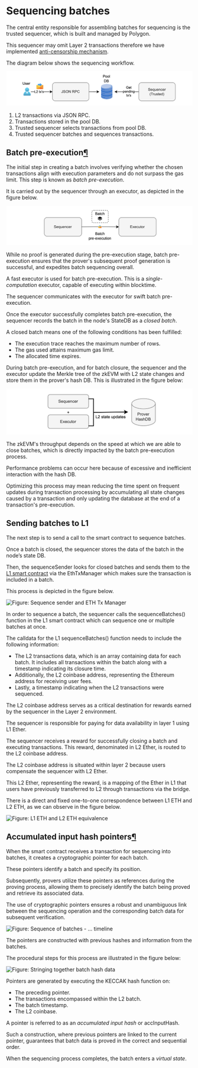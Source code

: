 Sequencing batches
==================

The central entity responsible for assembling batches for sequencing is the trusted sequencer, which is built and managed by Polygon.

This sequencer may omit Layer 2 transactions therefore we have implemented [anti-censorship mechanism](https://docs.polygon.technology/zkEVM/architecture/protocol/malfunction-resistance/sequencer-resistance/).

The diagram below shows the sequencing workflow.

![alt text](image-2.png)

1.  L2 transactions via JSON RPC.
2.  Transactions stored in the pool DB.
3.  Trusted sequencer selects transactions from pool DB.
4.  Trusted sequencer batches and sequences transactions.


Batch pre-execution[¶](https://docs.polygon.technology/zkEVM/architecture/protocol/sequencing-batches/#batch-pre-execution "Link to this section")
--------------------------------------------------------------------------------------------------------------------------------------------------

The initial step in creating a batch involves verifying whether the chosen transactions align with execution parameters and do not surpass the gas limit. This step is known as *batch pre-execution*.

It is carried out by the sequencer through an executor, as depicted in the figure below.

![alt text](image-3.png)

While no proof is generated during the pre-execution stage, batch pre-execution ensures that the prover's subsequent proof generation is successful, and expedites batch sequencing overall.

A fast executor is used for batch pre-execution. This is a *single-computation* executor, capable of executing within blocktime.

The sequencer communicates with the executor for swift batch pre-execution.

Once the executor successfully completes batch pre-execution, the sequencer records the batch in the node's StateDB as a *closed batch*.

A closed batch means one of the following conditions has been fulfilled:

-   The execution trace reaches the maximum number of rows.
-   The gas used attains maximum gas limit.
-   The allocated time expires.

During batch pre-execution, and for batch closure, the sequencer and the executor update the Merkle tree of the zkEVM with L2 state changes and store them in the prover's hash DB. This is illustrated in the figure below:

![alt text](image-4.png)

The zkEVM's throughput depends on the speed at which we are able to close batches, which is directly impacted by the batch pre-execution process.

Performance problems can occur here because of excessive and inefficient interaction with the hash DB.

Optimizing this process may mean reducing the time spent on frequent updates during transaction processing by accumulating all state changes caused by a transaction and only updating the database at the end of a transaction's pre-execution.




## Sending batches to L1

The next step is to send a call to the smart contract to sequence batches.

Once a batch is closed, the sequencer stores the data of the batch in the node’s state DB.

Then, the  sequenceSender  looks for closed batches and sends them to the  [L1 smart contract](https://github.com/0xPolygonHermez/zkevm-contracts/blob/main/contracts/PolygonZkEVM.sol)  via the  EthTxManager  which makes sure the transaction is included in a batch.

This process is depicted in the figure below.

![Figure: Sequence sender and ETH Tx Manager](https://docs.polygon.technology/img/zkEVM/sqb-seq-sender-tx-manager.png)

In order to sequence a batch, the sequencer calls the  sequenceBatches()  function in the L1 smart contract which can sequence one or multiple batches at once.

The calldata for the L1  sequenceBatches()​ function needs to include the following information:

-   The L2 transactions data, which is an array containing data for each batch. It includes all transactions within the batch along with a timestamp indicating its closure time.
-   Additionally, the L2 coinbase address, representing the Ethereum address for receiving user fees.
-   Lastly, a timestamp indicating when the L2 transactions were sequenced.

The L2 coinbase address serves as a critical destination for rewards earned by the sequencer in the Layer 2 environment.

The sequencer is responsible for paying for data availability in layer 1 using L1 Ether.

The sequencer receives a reward for successfully closing a batch and executing transactions. This reward, denominated in L2 Ether, is routed to the L2 coinbase address.

The L2 coinbase address is situated within layer 2 because users compensate the sequencer with L2 Ether.

This L2 Ether, representing the reward, is a mapping of the Ether in L1 that users have previously transferred to L2 through transactions via the bridge.

There is a direct and fixed one-to-one correspondence between L1 ETH and L2 ETH, as we can observe in the figure below.

![Figure: L1 ETH and L2 ETH equivalence](https://docs.polygon.technology/img/zkEVM/sqb-l1-and-l2-eth-equiv.png)

## Accumulated input hash pointers[¶](https://docs.polygon.technology/zkEVM/architecture/protocol/sequencing-batches/#accumulated-input-hash-pointers "Link to this section")

When the smart contract receives a transaction for sequencing into batches, it creates a cryptographic pointer for each batch.

These pointers identify a batch and specify its position.

Subsequently, provers utilize these pointers as references during the proving process, allowing them to precisely identify the batch being proved and retrieve its associated data.

The use of cryptographic pointers ensures a robust and unambiguous link between the sequencing operation and the corresponding batch data for subsequent verification.

![Figure: Sequence of batches - ... timeline](https://docs.polygon.technology/img/zkEVM/sqb-batches-timeline.png)

The pointers are constructed with previous hashes and information from the batches.

The procedural steps for this process are illustrated in the figure below:

![Figure: Stringing together batch hash data](https://docs.polygon.technology/img/zkEVM/sqb-stringing-batches-together.png)

Pointers are generated by executing the KECCAK hash function on:

-   The preceding pointer.
-   The transactions encompassed within the L2 batch.
-   The batch timestamp.
-   The L2 coinbase.

A pointer is referred to as an  _accumulated input hash_  or  accInputHash.

Such a construction, where previous pointers are linked to the current pointer, guarantees that batch data is proved in the correct and sequential order.

When the sequencing process completes, the batch enters a  _virtual state_.